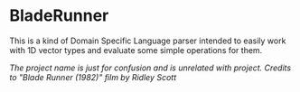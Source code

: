 BladeRunner
======
This is a kind of Domain Specific Language parser intended to easily work with 1D vector types and evaluate some simple operations for them.

*The project name is just for confusion and is unrelated with project. Credits to "Blade Runner (1982)" film by Ridley Scott*
